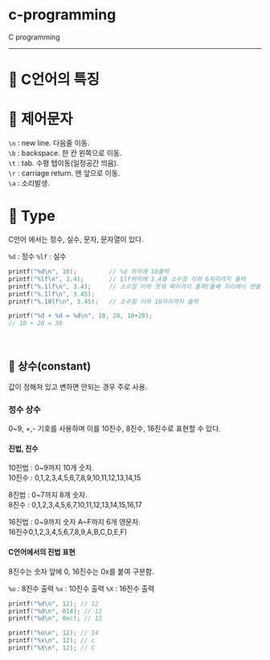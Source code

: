 # c-programming
C programming

---

<!-- # Type, 데이터 출력 -->

# 🎯 C언어의 특징

# 🎯 제어문자

`\n` : new line. 다음줄 이동.  
`\b` : backspace. 한 칸 왼쪽으로 이동.  
`\t` : tab. 수평 탭이동(일정공간 띄움).  
`\r` : carriage return. 맨 앞으로 이동.  
`\a` : 소리발생.


# 🎯 Type

C언어 에서는 정수, 실수, 문자, 문자열이 있다.

`%d` : 정수
`%lf` : 실수

```c
printf("%d\n", 10);         // %d 위치에 10출력
printf("%lf\n", 3.4);       // $lf위치에 3.4를 소수점 이하 6자리까지 출력
printf("%.1lf\n", 3.4);     // 소수점 이하 첫재 짜리까지 출력(둘째 자리에서 반올림)
printf("%.1lf\n", 3.45);
printf("%.10lf\n", 3.45);   // 소수점 이하 10자리까지 출력

printf("%d + %d = %d\n", 10, 20, 10+20);
// 10 + 20 = 30
```

<br>

## 📌 상수(constant)

값이 정해져 있고 변하면 안되는 경우 주로 사용.

### 정수 상수

0~9, +,- 기호를 사용하며 이를 10진수, 8진수, 16진수로 표현할 수 있다.

#### 진법, 진수

10진법 : 0~9까지 10개 숫자.  
10진수 : 0,1,2,3,4,5,6,7,8,9,10,11,12,13,14,15 

8진법 : 0~7까지 8개 숫자.  
8진수 : 0,1,2,3,4,5,6,7,10,11,12,13,14,15,16,17  

16진법 : 0~9까지 숫자 A~F까지 6개 영문자.  
16진수0,1,2,3,4,5,6,7,8,9,A,B,C,D,E,F)  

#### C언어에서의 진법 표현

8진수는 숫자 앞에 0, 16진수는 0x를 붙여 구분함.

`%o` : 8진수 출력
`%x` : 10진수 출력
`%X` : 16진수 출력

```c
printf("%d\n", 12); // 12
printf("%d\n", 014); // 12
printf("%d\n", 0xc); // 12

printf("%o\n", 12); // 14
printf("%x\n", 12); // c
printf("%X\n", 12); // C
```